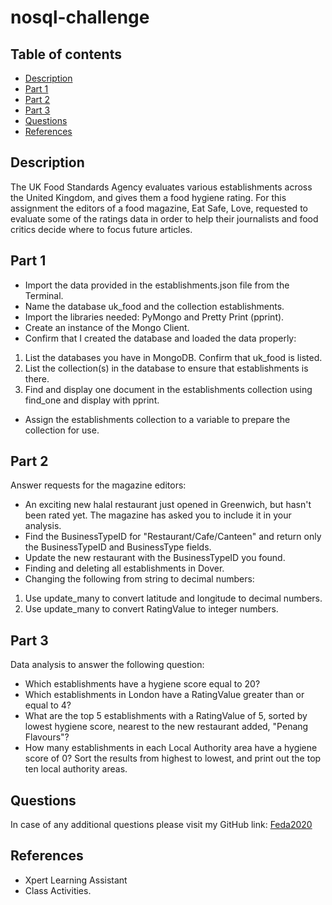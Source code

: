 # nosql-challenge

## Table of contents

* [Description](#Description)
* [Part 1](#Part-1)
* [Part 2](#Part-2)
* [Part 3](#Part-3)
* [Questions](#Questions)
* [References](#References)

## Description

The UK Food Standards Agency evaluates various establishments across the United Kingdom, and gives them a food hygiene rating. For this assignment the editors of a food magazine, Eat Safe, Love, requested to evaluate some of the ratings data in order to help their journalists and food critics decide where to focus future articles.

## Part 1

* Import the data provided in the establishments.json file from the Terminal. 
* Name the database uk_food and the collection establishments. 
* Import the libraries needed: PyMongo and Pretty Print (pprint).
* Create an instance of the Mongo Client.
* Confirm that I created the database and loaded the data properly:

1. List the databases you have in MongoDB. Confirm that uk_food is listed.
2. List the collection(s) in the database to ensure that establishments is there.
3. Find and display one document in the establishments collection using find_one and display with pprint.

* Assign the establishments collection to a variable to prepare the collection for use.

## Part 2
Answer requests for the magazine editors:

* An exciting new halal restaurant just opened in Greenwich, but hasn't been rated yet. The magazine has asked you to include it in your analysis.
* Find the BusinessTypeID for "Restaurant/Cafe/Canteen" and return only the BusinessTypeID and BusinessType fields. 
* Update the new restaurant with the BusinessTypeID you found.
* Finding and deleting all establishments in Dover.
* Changing the following from string to decimal numbers:

1. Use update_many to convert latitude and longitude to decimal numbers.
2. Use update_many to convert RatingValue to integer numbers. 

## Part 3

Data analysis to answer the following question:

* Which establishments have a hygiene score equal to 20?
* Which establishments in London have a RatingValue greater than or equal to 4?
* What are the top 5 establishments with a RatingValue of 5, sorted by lowest hygiene score, nearest to the new restaurant added, "Penang Flavours"?
* How many establishments in each Local Authority area have a hygiene score of 0? Sort the results from highest to lowest, and print out the top ten local authority areas.

## Questions

In case of any additional questions please visit my GitHub link: [Feda2020](https://github.com/Feda2020) 

## References
 
 * Xpert Learning Assistant
 * Class Activities.